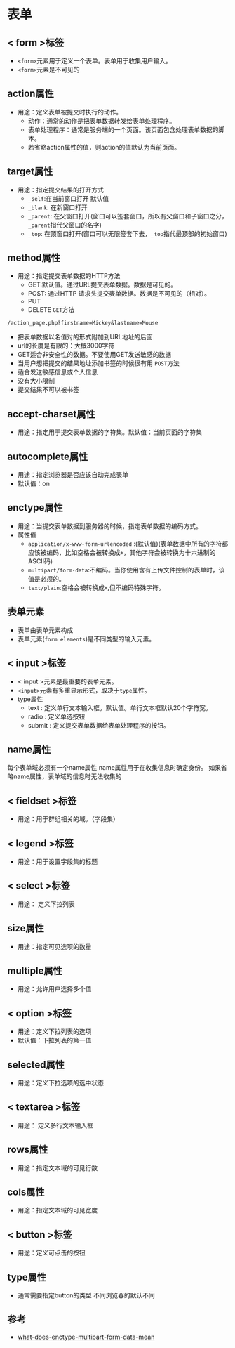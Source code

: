 # 表单
## < form >标签
- `<form>`元素用于定义一个表单。表单用于收集用户输入。
- `<form>`元素是不可见的

## action属性
- 用途：定义表单被提交时执行的动作。
    - 动作：通常的动作是把表单数据转发给表单处理程序。
    - 表单处理程序：通常是服务端的一个页面。该页面包含处理表单数据的脚本。
    - 若省略action属性的值，则action的值默认为当前页面。
## target属性
- 用途：指定提交结果的打开方式
    - `_self`:在当前窗口打开 默认值
    - `_blank`: 在新窗口打开
    - `_parent`: 在父窗口打开(窗口可以签套窗口，所以有父窗口和子窗口之分，`_parent`指代父窗口的名字)
    - `_top`: 在顶窗口打开(窗口可以无限签套下去，`_top`指代最顶部的初始窗口)
## method属性
- 用途：指定提交表单数据的HTTP方法
    - GET:默认值。通过URL提交表单数据。数据是可见的。
    - POST: 通过HTTP 请求头提交表单数据。数据是不可见的（相对）。
    - PUT
    - DELETE
`GET`方法
```
/action_page.php?firstname=Mickey&lastname=Mouse
```
- 把表单数据以名值对的形式附加到URL地址的后面
- url的长度是有限的：大概3000字符
- GET适合非安全性的数据。不要使用GET发送敏感的数据
- 当用户想把提交的结果地址添加书签的时候很有用
`POST`方法
- 适合发送敏感信息或个人信息
- 没有大小限制
- 提交结果不可以被书签

## accept-charset属性
- 用途：指定用于提交表单数据的字符集。默认值：当前页面的字符集

## autocomplete属性
- 用途：指定浏览器是否应该自动完成表单
- 默认值：on

## enctype属性
- 用途：当提交表单数据到服务器的时候，指定表单数据的编码方式。
- 属性值
    - `application/x-www-form-urlencoded` :(默认值)(表单数据中所有的字符都应该被编码，比如空格会被转换成`+`，其他字符会被转换为十六进制的ASCII码)
    - `multipart/form-data`:不编码。当你使用含有上传文件控制的表单时，该值是必须的。
    - `text/plain`:空格会被转换成`+`,但不编码特殊字符。


## 表单元素
- 表单由表单元素构成
- 表单元素(`form elements`)是不同类型的输入元素。

## < input >标签
- < input >元素是最重要的表单元素。
- `<input>`元素有多重显示形式，取决于`type`属性。
- type属性
    - text : 定义单行文本输入框。默认值。单行文本框默认20个字符宽。
    - radio : 定义单选按钮
    - submit : 定义提交表单数据给表单处理程序的按钮。

## name属性
每个表单域必须有一个name属性
name属性用于在收集信息时确定身份。
如果省略name属性，表单域的信息时无法收集的

## < fieldset >标签
- 用途：用于群组相关的域。（字段集）

## < legend >标签
- 用途：用于设置字段集的标题



## < select >标签
- 用途： 定义下拉列表

## size属性
- 用途：指定可见选项的数量

## multiple属性
- 用途：允许用户选择多个值

## < option >标签
- 用途：定义下拉列表的选项
- 默认值：下拉列表的第一值

## selected属性
- 用途：定义下拉选项的选中状态


## < textarea >标签
- 用途： 定义多行文本输入框

## rows属性
- 用途：指定文本域的可见行数
## cols属性
- 用途：指定文本域的可见宽度

## < button >标签
- 用途：定义可点击的按钮

## type属性
- 通常需要指定button的类型 不同浏览器的默认不同


## 参考
- [what-does-enctype-multipart-form-data-mean](https://stackoverflow.com/questions/4526273/what-does-enctype-multipart-form-data-mean)
